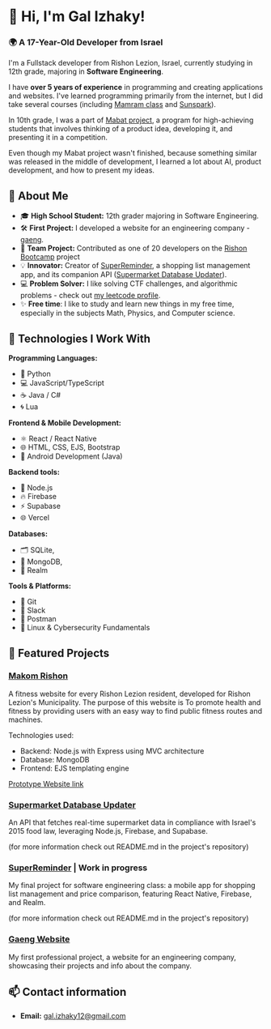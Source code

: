 # 👋 Hi, I'm Gal Izhaky!  

### 🌍 **A 17-Year-Old Developer from Israel**  
I'm a Fullstack developer from Rishon Lezion, Israel, currently studying in 12th grade, majoring in **Software Engineering**. 

I have **over 5 years of experience** in programming and creating applications and websites. I've learned programming primarily from the internet, but I did take several courses (including [Mamram class](https://leadersapp.co.il/mamram-program-english/) and [Sunspark](https://sunspark.org/%d7%9e%d7%a1%d7%9c%d7%95%d7%9c-%d7%a4%d7%99%d7%aa%d7%95%d7%97-%d7%90%d7%a4%d7%9c%d7%99%d7%a7%d7%a6%d7%99%d7%95%d7%aa-%d7%92%d7%90%d7%95%d7%95%d7%94-java-me/)). 

In 10th grade, I was a part of [Mabat project](https://pop.education.gov.il/mabat/), a program for high-achieving students that involves thinking of a product idea, developing it, and presenting it in a competition. 

Even though my Mabat project wasn't finished, because something similar was released in the middle of development, I learned a lot about AI, product development, and how to present my ideas.

## 🚀 About Me  
- 🎓 **High School Student:** 12th grader majoring in Software Engineering.  
- 🛠️ **First Project:** I developed a website for an engineering company - [gaeng](http://www.gaeng.co.il).  
- 🤝 **Team Project:** Contributed as one of 20 developers on the [Rishon Bootcamp](https://github.com/TechMindsIL/BootcampRishon) project 
- 💡 **Innovator:** Creator of [SuperReminder](https://github.com/Gal-Izhaky/SuperReminder), a shopping list management app, and its companion API ([Supermarket Database Updater](https://github.com/Gal-Izhaky/public-supermarket-database-updater)).  
- 💻 **Problem Solver:** I like solving CTF challenges, and algorithmic problems - check out [my leetcode profile](https://leetcode.com/u/Gal_Izhaky/). 
- ✨ **Free time**:  I like to study and learn new things in my free time, especially in the subjects Math, Physics, and Computer science.


## 🔧 Technologies I Work With  
**Programming Languages:**  
- 🐍 Python  
- 💻 JavaScript/TypeScript  
- ☕ Java / C#  
- 🌀 Lua  

**Frontend & Mobile Development:**  
- ⚛️ React / React Native  
- 🌐 HTML, CSS, EJS, Bootstrap  
- 🤖 Android Development (Java)  

**Backend tools:**
- 🧩 Node.js
- 🔥 Firebase
- ⚡ Supabase
- 🌐 Vercel

**Databases:**  
- 🗂️ SQLite,
- 🚀 MongoDB,
- 📱  Realm

**Tools & Platforms:**  
- 🔀 Git
- 💬 Slack
- 🧪 Postman  
- 🐧 Linux & Cybersecurity Fundamentals  


## 🌟 Featured Projects 
### [Makom Rishon](https://github.com/TechMindsIL/BootcampRishon)

A fitness website for every Rishon Lezion resident, developed for Rishon Lezion's Municipality.
The purpose of this website is To promote health and fitness by providing users with an easy way to find public fitness routes and machines.

Technologies used:
* Backend: Node.js with Express using MVC architecture
* Database: MongoDB
* Frontend: EJS templating engine

[Prototype Website link](https://bootcamp.techminds.dev/)

### [Supermarket Database Updater](https://github.com/Gal-Izhaky/public-supermarket-database-updater)  
An API that fetches real-time supermarket data in compliance with Israel's 2015 food law, leveraging Node.js, Firebase, and Supabase. 

(for more information check out README.md in the project's repository)
### [SuperReminder](https://github.com/Gal-Izhaky/SuperReminder)   | Work in progress
My final project for software engineering class: a mobile app for shopping list management and price comparison, featuring React Native, Firebase, and Realm. 

(for more information check out README.md in the project's repository)



### [Gaeng Website](http://www.gaeng.co.il)  
My first professional project, a website for an engineering company, showcasing their projects and info about the company.  


## 📫 Contact information  
- **Email:** [gal.izhaky12@gmail.com](mailto:gal.izhaky12@gmail.com)  

